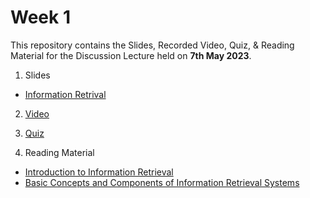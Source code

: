 # Week 1 

This repository contains the Slides, Recorded Video, Quiz, & Reading Material for the Discussion Lecture held on **7th May 2023**.

1. Slides
- [Information Retrival](https://manika-lamba.github.io/SOL/7_May_2023/#/title-slide)

2. [Video](https://www.youtube.com/embed/toZX2bLmY0E "Day 1 Lecture")

3. [Quiz](https://github.com/manika-lamba/SOL/blob/main/7_May_2023/quiz/Quiz-1.pdf)

4. Reading Material

- [Introduction to Information Retrieval](https://github.com/manika-lamba/SOL/blob/main/7_May_2023/reading-material/Introduction-to-Information-Retrieval.pdf) 
- [Basic Concepts and Components of Information Retrieval Systems](https://github.com/manika-lamba/SOL/blob/main/7_May_2023/reading-material/Basic-Concepts-Components-IR.pdf)

